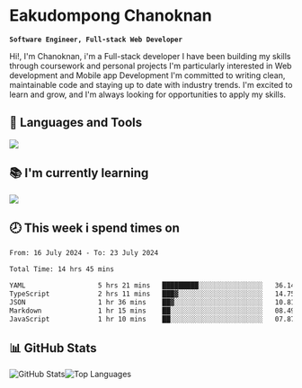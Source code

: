 # Eakudompong Chanoknan

**`Software Engineer, Full-stack Web Developer`**

<p>Hi!, I'm Chanoknan, i'm a Full-stack developer I have been building my skills
through coursework and personal projects I'm particularly interested in Web development
and Mobile app Development I'm committed to writing clean, maintainable
code and staying up to date with industry trends. I'm excited to learn
and grow, and I'm always looking for opportunities to apply my skills.</p>

## 🔧 Languages and Tools

  <a href="https://skillicons.dev">
    <img src="https://skillicons.dev/icons?i=typescript,javascript,html,css,php,java,python,laravel,nodejs,mongodb,react,nextjs,tailwind,mysql,planetscale,postgres,firebase&perline=9" />
  </a>
  
## 📚 I'm currently learning
  <a href="https://skillicons.dev">
    <img src="https://skillicons.dev/icons?i=go,rust,kotlin,androidstudio,graphql,docker,kubernetes,gcp,aws" />
  </a>

## 🕗 This week i spend times on

<!--START_SECTION:waka-->

```txt
From: 16 July 2024 - To: 23 July 2024

Total Time: 14 hrs 45 mins

YAML                  5 hrs 21 mins   █████████░░░░░░░░░░░░░░░░   36.14 %
TypeScript            2 hrs 11 mins   ███▓░░░░░░░░░░░░░░░░░░░░░   14.75 %
JSON                  1 hr 36 mins    ██▓░░░░░░░░░░░░░░░░░░░░░░   10.81 %
Markdown              1 hr 15 mins    ██░░░░░░░░░░░░░░░░░░░░░░░   08.49 %
JavaScript            1 hr 10 mins    ██░░░░░░░░░░░░░░░░░░░░░░░   07.87 %
```

<!--END_SECTION:waka-->

## 📊 GitHub Stats

<p style="display: flex">
  <img alt="GitHub Stats" src="https://github-readme-stats.vercel.app/api?username=EC-9624&show_icons=true&theme=gruvbox&count_private=true"/>
  <img alt="Top Languages" src="https://github-readme-stats.vercel.app/api/top-langs/?username=EC-9624&layout=compact&theme=gruvbox" />  
</p>
